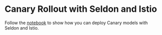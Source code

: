 # Canary Rollout with Seldon and Istio

Follow the [notebook](istio_canary.ipynb) to show how you can deploy Canary models with Seldon and Istio.
